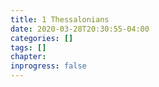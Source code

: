 ```yaml
---
title: 1 Thessalonians
date: 2020-03-28T20:30:55-04:00
categories: []
tags: []
chapter: 
inprogress: false
---
```


